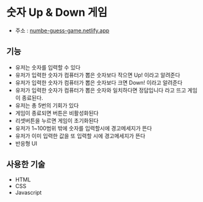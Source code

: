 # 숫자 Up & Down 게임
* 주소 : [numbe-guess-game.netlify.app](numbe-guess-game.netlify.app)

## 기능

* 유저는 숫자를 입력할 수 있다
* 유저가 입력한 숫자가 컴퓨터가 뽑은 숫자보다 작으면 Up! 이라고 알려준다
* 유저가 입력한 숫자가 컴퓨터가 뽑은 숫자보다 크면 Down! 이라고 알려준다 
* 유저가 입력한 숫자가 컴퓨터가 뽑은 숫자와 일치하다면 정답입니다 라고 뜨고 게임이 종료된다.
* 유저는 총 5번의 기회가 있다
* 게임이 종료되면 버튼은 비활성화된다 
* 리셋버튼을 누르면 게임이 초기화된다
* 유저가 1~100범위 밖에 숫자를 입력할시에 경고메세지가 뜬다
* 유저가 이미 입력한 값을 또 입력할 시에 경고메세지가 뜬다
* 반응형 UI

## 사용한 기술
* HTML
* CSS
* Javascript
